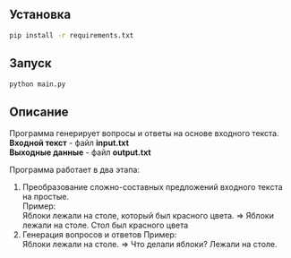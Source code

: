 ## Установка

```bash
pip install -r requirements.txt
```

## Запуск

```bash
python main.py
```

## Описание

Программа генерирует вопросы и ответы на основе входного текста.   
**Входной текст** - файл **input.txt**  
**Выходные данные** - файл **output.txt**

Программа работает в два этапа:
1. Преобразование сложно-составных предложений входного текста на простые.  
   Пример:  
   Яблоки лежали на столе, который был красного цвета. => Яблоки лежали на столе. Стол был красного цвета
2. Генерация вопросов и ответов
   Пример:  
   Яблоки лежали на столе. => Что делали яблоки? Лежали на столе.
   